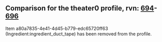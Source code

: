## Comparison for the theater0 profile, rvn: [694](https://github.com/PRO100KatYT/FortniteProfileRevisions/tree/main/profiles/theater0/694%20theater0.json)-[696](https://github.com/PRO100KatYT/FortniteProfileRevisions/tree/main/profiles/theater0/696%20theater0.json)

Item a80a7835-4e41-4d45-b779-edc65720ff63 (Ingredient:ingredient_duct_tape) has been removed from the profile.
<br><br>
